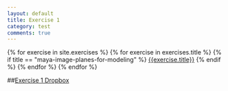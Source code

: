 ```yaml
---
layout: default
title: Exercise 1
category: test
comments: true
---
```


{% for exercise in site.exercises %}
{% for exercise in exercises.title %}
{% if title == "maya-image-planes-for-modeling" %}
<a href="{{ exercise.url | prepend: site.baseurl }}">{{exercise.title}}</a>
{% endif %}
{% endfor %}
{% endfor %}

##[Exercise 1 Dropbox](dropbox.psu.edu)
